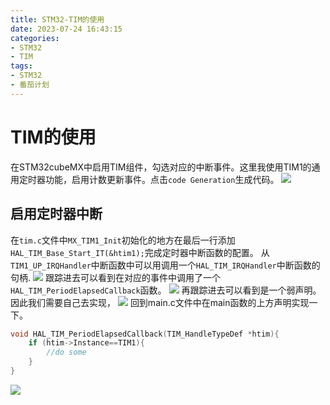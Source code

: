 ```yaml
---
title: STM32-TIM的使用
date: 2023-07-24 16:43:15
categories:
- STM32
- TIM
tags:
- STM32
- 番茄计划
---
```


# TIM的使用
在STM32cubeMX中启用TIM组件，勾选对应的中断事件。这里我使用TIM1的通用定时器功能，启用计数更新事件。点击`code Generation`生成代码。
![](http://feizhufanfan.top:18088/minio/images/blog/20230725095934.png)

## 启用定时器中断
在`tim.c`文件中`MX_TIM1_Init`初始化的地方在最后一行添加`HAL_TIM_Base_Start_IT(&htim1);`完成定时器中断函数的配置。
从`TIM1_UP_IRQHandler`中断函数中可以用调用一个`HAL_TIM_IRQHandler`中断函数的句柄.
![](http://feizhufanfan.top:18088/minio/images/blog/20230725101245.png)
跟踪进去可以看到在对应的事件中调用了一个`HAL_TIM_PeriodElapsedCallback`函数。
![](http://feizhufanfan.top:18088/minio/images/blog/20230725101525.png)
再跟踪进去可以看到是一个弱声明。因此我们需要自己去实现，
![](http://feizhufanfan.top:18088/minio/images/blog/20230725101650.png)
回到main.c文件中在main函数的上方声明实现一下。
```c++
void HAL_TIM_PeriodElapsedCallback(TIM_HandleTypeDef *htim){
    if (htim->Instance==TIM1){
        //do some 
    }
}

```
![](http://feizhufanfan.top:18088/minio/images/blog/20230725102026.png)







